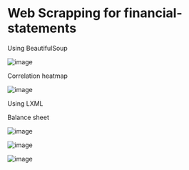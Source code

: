 # Web Scrapping for financial-statements 
Using BeautifulSoup

![image](https://github.com/sandeep822/financial-statements/assets/50867031/8ae55cf0-a867-40c3-842c-f3111163aca1)

Correlation heatmap

![image](https://github.com/sandeep822/financial-statements/assets/50867031/2e962339-cd0a-4fb7-be2e-16580cefa3db)


Using LXML

Balance sheet

![image](https://github.com/sandeep822/financial-statements/assets/50867031/b44b3b16-b216-44ff-97ce-371dd5509b47)


![image](https://github.com/sandeep822/financial-statements/assets/50867031/97aed4bc-b9b5-4791-a98e-e91d16eac1ae)


![image](https://github.com/sandeep822/financial-statements/assets/50867031/8b2e8605-f7fa-4d2c-854a-f425a0bbe849)




